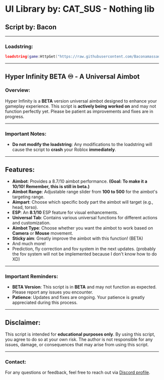# UI Library by: **CAT_SUS** - Nothing lib

## Script by: **Bacon**

---

### **Loadstring:**

```lua
loadstring(game:HttpGet("https://raw.githubusercontent.com/Baconamassado/hyperinfinityAimbot/refs/heads/main/hyperinfinity.lua"))()
```

---

## **Hyper Infinity BETA ♾️ - A Universal Aimbot**

### **Overview:**
Hyper Infinity is a **BETA** version universal aimbot designed to enhance your gameplay experience. This script is **actively being worked on** and may not function perfectly yet. Please be patient as improvements and fixes are in progress.

---

### **Important Notes:**

- **Do not modify the loadstring**: Any modifications to the loadstring will cause the script to **crash** your Roblox **immediately**.

---

## **Features:**

- **Aimbot**: Provides a 8.7/10 aimbot performance. **(Goal: To make it a 10/10! Remember, this is still in beta.)**
- **Aimbot Range**: Adjustable range slider from **100 to 500** for the aimbot's targeting range.
- **Aimpart**: Choose which specific body part the aimbot will target (e.g., head, torso).
- **ESP**: An **8.1/10** ESP feature for visual enhancements.
- **Universal Tab**: Contains various universal functions for different actions and customization.
- **Aimbot Type**: Choose whether you want the aimbot to work based on **Camera** or **Mouse** movement.
- **Sticky aim**: Greatly improve the aimbot with this function! (BETA)
- And much more!
- Prediction, fly correction and fov system in the next updates. (probably the fov system will not be implemented because I don't know how to do XD)

---

### **Important Reminders:**

- **BETA Version**: This script is in **BETA** and may not function as expected. Please report any issues you encounter.
- **Patience**: Updates and fixes are ongoing. Your patience is greatly appreciated during this process.

---

## **Disclaimer:**

This script is intended for **educational purposes only**. By using this script, you agree to do so at your own risk. The author is not responsible for any issues, damage, or consequences that may arise from using this script.

---

### **Contact:**

For any questions or feedback, feel free to reach out via [Discord profile](https://discord.com/users/1130485414961098762).
```
